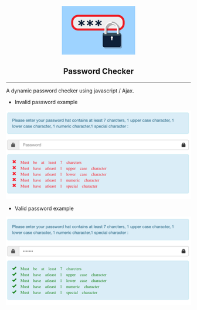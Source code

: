 <div align="center">
  
<img src="password-big.png" width="200" alt="TruckMe Logo" />
<h2>Password Checker</h2>

</div>

---

A dynamic password checker using javascript / Ajax.

- Invalid password example

![alt example-errors](invalid.png)

- Valid password example

![alt example-errors](valid.png)
